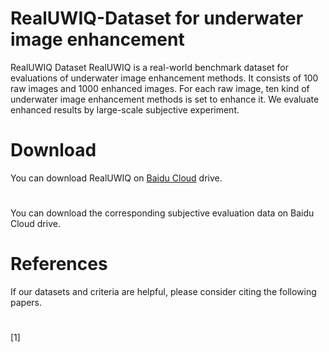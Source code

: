 # RealUWIQ-Dataset for underwater image enhancement
RealUWIQ Dataset
RealUWIQ is a real-world benchmark dataset for evaluations of underwater image enhancement methods. It consists of 100 raw images and 1000 enhanced images. For each raw image, ten kind of underwater image enhancement methods is set to enhance it. We evaluate enhanced results by large-scale subjective experiment.
# Download
You can download RealUWIQ on [Baidu Cloud](www.baidu.com) drive.
#
You can download the corresponding subjective evaluation data on Baidu Cloud drive.
# References
If our datasets and criteria are helpful, please consider citing the following papers.
#
[1]
